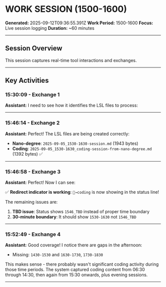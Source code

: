 # WORK SESSION (1500-1600)

**Generated:** 2025-09-12T09:36:55.391Z
**Work Period:** 1500-1600
**Focus:** Live session logging
**Duration:** ~60 minutes

---

## Session Overview

This session captures real-time tool interactions and exchanges.

---

## Key Activities

### 15:30:09 - Exchange 1

**Assistant:** I need to see how it identifies the LSL files to process:

---

### 15:46:14 - Exchange 2

**Assistant:** Perfect! The LSL files are being created correctly:

- **Nano-degree**: `2025-09-05_1530-1630-session.md` (1943 bytes)
- **Coding**: `2025-09-05_1530-1630_coding-session-from-nano-degree.md` (1392 bytes) ✅

---

### 15:46:58 - Exchange 3

**Assistant:** Perfect! Now I can see:

✅ **Redirect indicator is working**: `🔀→coding` is now showing in the status line!

The remaining issues are:
1. **TBD issue**: Status shows `1546_TBD` instead of proper time boundary  
2. **30-minute boundary**: It should show `1530-1630` not `1546_TBD`

---

### 15:52:49 - Exchange 4

**Assistant:** Good coverage! I notice there are gaps in the afternoon:
- Missing: `1430-1530` and `1630-1730`, `1730-1830`

This makes sense - there probably wasn't significant coding activity during those time periods. The system captured coding content from 06:30 through 14:30, then again from 15:30 onwards, plus evening sessions.

---

